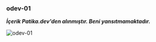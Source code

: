 ### odev-01

***İçerik Patika.dev'den alınmıştır. Beni yansıtmamaktadır.***

![odev-01](images/odev-01.png)


